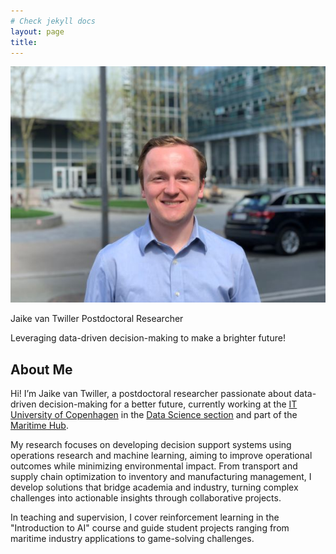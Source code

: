```yaml
---
# Check jekyll docs
layout: page
title: 
---
```


![Photo of Jaike](photo_zoomed_in.jpg)

Jaike van Twiller
Postdoctoral Researcher

Leveraging data-driven decision-making to make a brighter future!

## About Me

Hi! I’m Jaike van Twiller, a postdoctoral researcher passionate about data-driven decision-making for a better future, currently working at the [IT University of Copenhagen](https://en.itu.dk/) in the [Data Science section](https://en.itu.dk/Research/Research-Sections/Data-Science) and part of the [Maritime Hub](https://mhub.itu.dk/).

[comment]: <> (Add something about PhD with link to thesis)

My research focuses on developing decision support systems using operations research and machine learning, aiming to improve operational outcomes while minimizing environmental impact. From transport and supply chain optimization to inventory and manufacturing management, I develop solutions that bridge academia and industry, turning complex challenges into actionable insights through collaborative projects.

In teaching and supervision, I cover reinforcement learning in the "Introduction to AI" course and guide student projects ranging from maritime industry applications to game-solving challenges.
